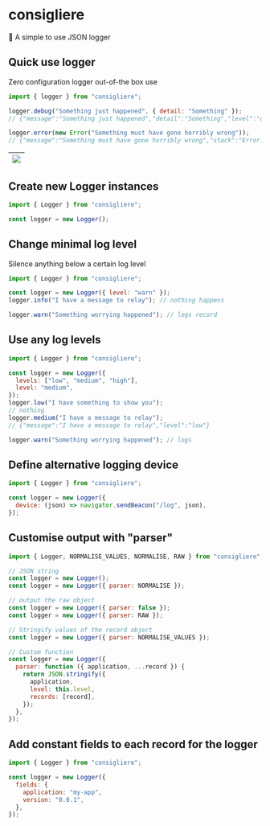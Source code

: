 # consigliere

🍝 A simple to use JSON logger

## Quick use logger

Zero configuration logger out-of-the box use

```js
import { logger } from "consigliere";

logger.debug("Something just happened", { detail: "Something" });
// {"message":"Something just happened","detail":"Something","level":"debug"}

logger.error(new Error("Something must have gone horribly wrong"));
// {"message":"Something must have gone horribly wrong","stack":"Error: Something must have gone horribly wrong\n    at…","name":"Error","level":"error"}
```

| ![](https://user-images.githubusercontent.com/516342/134087468-7c45d5c6-dd07-4428-b6b2-76133817fdd4.gif)
| -

## Create new Logger instances

```js
import { Logger } from "consigliere";

const logger = new Logger();
```

## Change minimal log level

Silence anything below a certain log level

```js
import { Logger } from "consigliere";

const logger = new Logger({ level: "warn" });
logger.info("I have a message to relay"); // nothing happens

logger.warn("Something worrying happened"); // logs record
```

## Use any log levels

```js
import { Logger } from "consigliere";

const logger = new Logger({
  levels: ["low", "medium", "high"],
  level: "medium",
});
logger.low("I have something to show you");
// nothing
logger.medium("I have a message to relay");
// {"message":"I have a message to relay","level":"low"}

logger.warn("Something worrying happened"); // logs
```

## Define alternative logging device

```js
import { Logger } from "consigliere";

const logger = new Logger({
  device: (json) => navigator.sendBeacon("/log", json),
});
```

## Customise output with "parser"

```js
import { Logger, NORMALISE_VALUES, NORMALISE, RAW } from "consigliere";

// JSON string
const logger = new Logger();
const logger = new Logger({ parser: NORMALISE });

// output the raw object
const logger = new Logger({ parser: false });
const logger = new Logger({ parser: RAW });

// Stringify values of the record object
const logger = new Logger({ parser: NORMALISE_VALUES });

// Custom function
const logger = new Logger({
  parser: function ({ application, ...record }) {
    return JSON.stringify({
      application,
      level: this.level,
      records: [record],
    });
  },
});
```

## Add constant fields to each record for the logger

```js
import { Logger } from "consigliere";

const logger = new Logger({
  fields: {
    application: "my-app",
    version: "0.0.1",
  },
});
```
